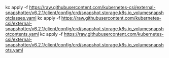 kc apply -f https://raw.githubusercontent.com/kubernetes-csi/external-snapshotter/v6.2.1/client/config/crd/snapshot.storage.k8s.io_volumesnapshotclasses.yaml
kc apply -f https://raw.githubusercontent.com/kubernetes-csi/external-snapshotter/v6.2.1/client/config/crd/snapshot.storage.k8s.io_volumesnapshotcontents.yaml
kc apply -f https://raw.githubusercontent.com/kubernetes-csi/external-snapshotter/v6.2.1/client/config/crd/snapshot.storage.k8s.io_volumesnapshots.yaml
